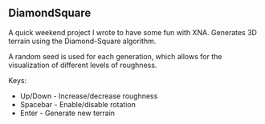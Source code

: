 ## DiamondSquare

A quick weekend project I wrote to have some fun with XNA.  Generates 3D terrain using the Diamond-Square algorithm.

A random seed is used for each generation, which allows for the visualization of different levels of roughness.

Keys:

* Up/Down - Increase/decrease roughness
* Spacebar - Enable/disable rotation
* Enter - Generate new terrain
